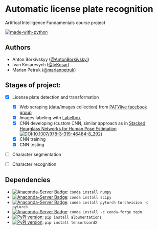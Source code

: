 # Automatic license plate recognition
Artifical Intelligence Fundamentals course project

[![made-with-python](https://img.shields.io/badge/Made%20with-Python-1f425f.svg)](https://www.python.org/)

## Authors
- Anton Borkivskyy ([@AntonBorkivskyi][1])
- Ivan Kosarevych ([@IvKosar][2])
- Marian Petruk ([@marianpetruk][3])

## Stages of project:
- [x] License plate detection and transformation
  - [x] Web scraping (data/images collection) from [РАГУlive facebook group](https://www.facebook.com/groups/rahu.live/)
  - [x] Images labeling with [Labelbox](https://www.labelbox.com/)
  - [x] CNN developing (custom CNN, similar approach as in [Stacked Hourglass Networks for Human Pose Estimation](https://arxiv.org/abs/1603.06937) [![DOI:10.1007/978-3-319-46484-8_292](https://zenodo.org/badge/DOI/10.1007/978-3-319-46484-8_29.svg)](https://doi.org/10.1007/978-3-319-46484-8_29))
  - [x] CNN training
  - [x] CNN testing
- [ ] Character segmentation
- [ ] Character recognition


## Dependencies
  - [![Anaconda-Server Badge](https://anaconda.org/anaconda/numpy/badges/version.svg)](https://anaconda.org/anaconda/numpy): `conda install numpy`
  - [![Anaconda-Server Badge](https://anaconda.org/anaconda/scipy/badges/version.svg)](https://anaconda.org/anaconda/scipy): `conda install scipy`
  - [![Anaconda-Server Badge](https://anaconda.org/pytorch/pytorch/badges/installer/conda.svg)](https://conda.anaconda.org/pytorch): `conda install pytorch torchvision -c pytorch`
  - [![Anaconda-Server Badge](https://anaconda.org/conda-forge/tqdm/badges/installer/conda.svg)](https://conda.anaconda.org/conda-forge): `conda install -c conda-forge tqdm`
  - [![PyPI version](https://badge.fury.io/py/albumentations.svg)](https://badge.fury.io/py/albumentations): `pip install albumentations`
  - [![PyPI version](https://badge.fury.io/py/tensorboardX.svg)](https://badge.fury.io/py/tensorboardX): `pip install tensorboardX`




[1]: https://github.com/AntonBorkivskyi
[2]: https://github.com/IvKosar
[3]: https://github.com/marianpetruk
